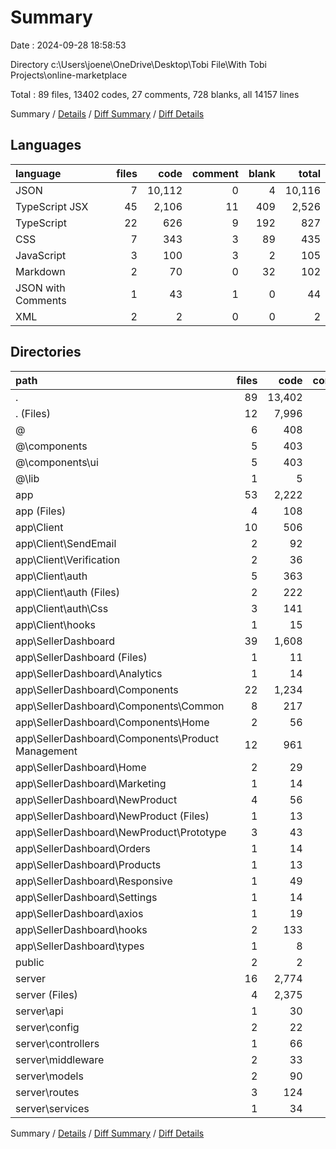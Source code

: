 # Summary

Date : 2024-09-28 18:58:53

Directory c:\\Users\\joene\\OneDrive\\Desktop\\Tobi File\\With Tobi Projects\\online-marketplace

Total : 89 files,  13402 codes, 27 comments, 728 blanks, all 14157 lines

Summary / [Details](details.md) / [Diff Summary](diff.md) / [Diff Details](diff-details.md)

## Languages
| language | files | code | comment | blank | total |
| :--- | ---: | ---: | ---: | ---: | ---: |
| JSON | 7 | 10,112 | 0 | 4 | 10,116 |
| TypeScript JSX | 45 | 2,106 | 11 | 409 | 2,526 |
| TypeScript | 22 | 626 | 9 | 192 | 827 |
| CSS | 7 | 343 | 3 | 89 | 435 |
| JavaScript | 3 | 100 | 3 | 2 | 105 |
| Markdown | 2 | 70 | 0 | 32 | 102 |
| JSON with Comments | 1 | 43 | 1 | 0 | 44 |
| XML | 2 | 2 | 0 | 0 | 2 |

## Directories
| path | files | code | comment | blank | total |
| :--- | ---: | ---: | ---: | ---: | ---: |
| . | 89 | 13,402 | 27 | 728 | 14,157 |
| . (Files) | 12 | 7,996 | 4 | 39 | 8,039 |
| @ | 6 | 408 | 0 | 43 | 451 |
| @\\components | 5 | 403 | 0 | 41 | 444 |
| @\\components\\ui | 5 | 403 | 0 | 41 | 444 |
| @\\lib | 1 | 5 | 0 | 2 | 7 |
| app | 53 | 2,222 | 21 | 489 | 2,732 |
| app (Files) | 4 | 108 | 0 | 17 | 125 |
| app\\Client | 10 | 506 | 5 | 202 | 713 |
| app\\Client\\SendEmail | 2 | 92 | 1 | 15 | 108 |
| app\\Client\\Verification | 2 | 36 | 1 | 10 | 47 |
| app\\Client\\auth | 5 | 363 | 3 | 170 | 536 |
| app\\Client\\auth (Files) | 2 | 222 | 2 | 111 | 335 |
| app\\Client\\auth\\Css | 3 | 141 | 1 | 59 | 201 |
| app\\Client\\hooks | 1 | 15 | 0 | 7 | 22 |
| app\\SellerDashboard | 39 | 1,608 | 16 | 270 | 1,894 |
| app\\SellerDashboard (Files) | 1 | 11 | 0 | 4 | 15 |
| app\\SellerDashboard\\Analytics | 1 | 14 | 0 | 2 | 16 |
| app\\SellerDashboard\\Components | 22 | 1,234 | 8 | 197 | 1,439 |
| app\\SellerDashboard\\Components\\Common | 8 | 217 | 1 | 37 | 255 |
| app\\SellerDashboard\\Components\\Home | 2 | 56 | 0 | 12 | 68 |
| app\\SellerDashboard\\Components\\Product Management | 12 | 961 | 7 | 148 | 1,116 |
| app\\SellerDashboard\\Home | 2 | 29 | 1 | 12 | 42 |
| app\\SellerDashboard\\Marketing | 1 | 14 | 0 | 2 | 16 |
| app\\SellerDashboard\\NewProduct | 4 | 56 | 0 | 9 | 65 |
| app\\SellerDashboard\\NewProduct (Files) | 1 | 13 | 0 | 2 | 15 |
| app\\SellerDashboard\\NewProduct\\Prototype | 3 | 43 | 0 | 7 | 50 |
| app\\SellerDashboard\\Orders | 1 | 14 | 0 | 2 | 16 |
| app\\SellerDashboard\\Products | 1 | 13 | 0 | 2 | 15 |
| app\\SellerDashboard\\Responsive | 1 | 49 | 0 | 13 | 62 |
| app\\SellerDashboard\\Settings | 1 | 14 | 0 | 2 | 16 |
| app\\SellerDashboard\\axios | 1 | 19 | 2 | 5 | 26 |
| app\\SellerDashboard\\hooks | 2 | 133 | 5 | 20 | 158 |
| app\\SellerDashboard\\types | 1 | 8 | 0 | 0 | 8 |
| public | 2 | 2 | 0 | 0 | 2 |
| server | 16 | 2,774 | 2 | 157 | 2,933 |
| server (Files) | 4 | 2,375 | 0 | 3 | 2,378 |
| server\\api | 1 | 30 | 0 | 11 | 41 |
| server\\config | 2 | 22 | 1 | 5 | 28 |
| server\\controllers | 1 | 66 | 1 | 46 | 113 |
| server\\middleware | 2 | 33 | 0 | 27 | 60 |
| server\\models | 2 | 90 | 0 | 12 | 102 |
| server\\routes | 3 | 124 | 0 | 49 | 173 |
| server\\services | 1 | 34 | 0 | 4 | 38 |

Summary / [Details](details.md) / [Diff Summary](diff.md) / [Diff Details](diff-details.md)